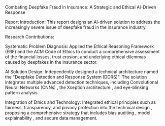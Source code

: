 Combating Deepfake Fraud in Insurance: A Strategic and Ethical AI-Driven Response

Report Introduction: This report designs an AI-driven solution to address the increasingly severe issue of deepfake fraud in the insurance industry.

Research Contributions:

Systematic Problem Diagnosis: Applied the Ethical Reasoning Framework (ERF) and the ACM Code of Ethics to conduct a comprehensive assessment of the financial losses, trust erosion, and underlying ethical dilemmas caused by deepfakes in the insurance sector.

AI Solution Design: Independently designed a technical architecture named the "Deepfake Detection and Response System (DDRS)". The solution integrates multiple advanced detection techniques, including Convolutional Neural Networks (CNNs) , the Xception architecture , and eye-blinking pattern analysis.

Integration of Ethics and Technology: Integrated ethical principles such as fairness, transparency, and privacy protection into the technical design , proposing a comprehensive strategy that includes bias auditing , model explainability , and secure data management.

